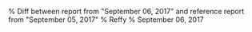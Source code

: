 % Diff between report from "September 06, 2017" and reference report from "September 05, 2017"
% Reffy
% September 06, 2017

